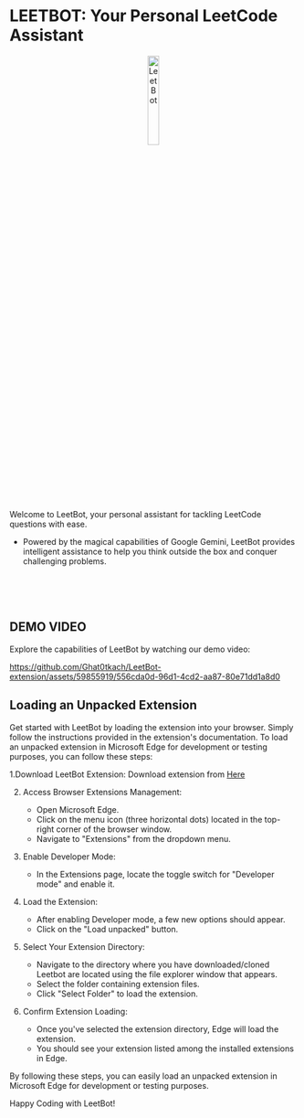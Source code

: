 # LEETBOT: Your Personal LeetCode Assistant

<p align="center">
  <img src="https://github.com/Ghat0tkach/LeetBot/assets/59855919/d108c510-e2d8-4c47-aea1-40485d55135e" alt="LeetBot" width="20%" height="20%">
</p>

Welcome to LeetBot, your personal assistant for tackling LeetCode questions with ease.
- Powered by the magical capabilities of Google Gemini, LeetBot provides intelligent assistance to help you think outside the box and conquer challenging problems.

<br>
<br>

<br>

## DEMO VIDEO

Explore the capabilities of LeetBot by watching our demo video:

https://github.com/Ghat0tkach/LeetBot-extension/assets/59855919/556cda0d-96d1-4cd2-aa87-80e71dd1a8d0

## Loading an Unpacked Extension

Get started with LeetBot by loading the extension into your browser. Simply follow the instructions provided in the extension's documentation.
To load an unpacked extension in Microsoft Edge for development or testing purposes, you can follow these steps:

1.Download LeetBot Extension:
  Download extension from [Here](https://github.com/Ghat0tkach/LeetBot-extension/archive/refs/tags/V1.1.zip)

2. Access Browser Extensions Management:
   - Open Microsoft Edge.
   - Click on the menu icon (three horizontal dots) located in the top-right corner of the browser window.
   - Navigate to "Extensions" from the dropdown menu.





3. Enable Developer Mode:
   - In the Extensions page, locate the toggle switch for "Developer mode" and enable it.

4. Load the Extension:
   - After enabling Developer mode, a few new options should appear.
   - Click on the "Load unpacked" button.

5. Select Your Extension Directory:
   - Navigate to the directory where you have downloaded/cloned Leetbot are located using the file explorer window that appears.
   - Select the folder containing extension files.
   - Click "Select Folder" to load the extension.

6. Confirm Extension Loading:
   - Once you've selected the extension directory, Edge will load the extension.
   - You should see your extension listed among the installed extensions in Edge.


By following these steps, you can easily load an unpacked extension in Microsoft Edge for development or testing purposes.

Happy Coding with LeetBot!
